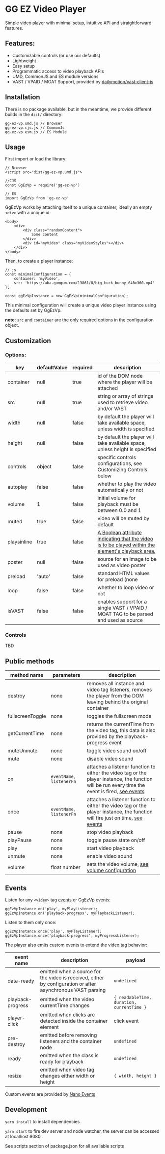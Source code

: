 # GG EZ Video Player

Simple video player with minimal setup, intuitive API and straightforward features.

## Features:

- Customizable controls (or use our defaults)
- Lightweight
- Easy setup
- Programmatic access to video playback APIs
- UMD, CommonJS and ES module versions
- VAST / VPAID / MOAT Support, provided by [dailymotion/vast-client-js](https://github.com/dailymotion/vast-client-js)

## Installation

There is no package available, but in the meantime, we provide different builds in the `dist/` directory:

```
gg-ez-vp.umd.js // Browser
gg-ez-vp.cjs.js // CommonJs
gg-ez-vp.esm.js // ES Module

```

## Usage

First import or load the library:

```
// Browser
<script src="dist/gg-ez-vp.umd.js">

//CJS
const GgEzVp = require('gg-ez-vp')

// ES
import GgEzVp from 'gg-ez-vp'
```

GgEzVp works by attaching itself to a unique container, ideally an empty `<div>` with a unique id:

```
<body>
    <div>
        <div class="randomContent">
            Some content
        </div>
        <div id="myVideo" class="myVideoStyles"></div>
    </div>
</body>
```

Then, to create a player instance:
```
// js
const minimalConfiguration = {
    container: 'myVideo',
    src: 'https://aba.gumgum.com/13861/8/big_buck_bunny_640x360.mp4'
};

const ggEzVpInstance = new GgEzVp(minimalConfiguration);
```

This minimal configuration will create a unique video player instance using the defaults set by GgEzVp.

**note**: `src` and `container` are the only required options in the configuration object.

## Customization

### Options:

|key|defaultValue|required|description|
|---|---|---|---|
|container|null|true| id of the DOM node where the player will be attached|
|src|null|true| string or array of strings used to retrieve video and/or VAST
| width  |null   |false| by default the player will take available space, unless width is specified |
| height  |null   |false| by default the player will take available space, unless height is specified |
| controls  |object   |false| specific controls configurations, see Customizing Controls below |
| autoplay  |false   |false | whether to play the video automatically or not  |
| volume  |1   |false | initial volume for playback must be between 0.0 and 1  |
| muted  |true   |false | video will be muted by default  |
| playsinline  | true   |false | [A Boolean attribute indicating that the video is to be played within the element's playback area.](https://developer.mozilla.org/en-US/docs/Web/HTML/Element/video#attr-playsinline) |
| poster  |null   |false | source for an image to be used as video poster  |
| preload  |'auto'   |false | standard HTML values for preload (none|metadata|auto)  |
| loop  | false   |false | whether to loop video or not  |
| isVAST  | false   |false | enables support for a single VAST / VPAID / MOAT TAG to be parsed and used as source  |

### Controls

TBD

## Public methods
|method name|parameters|description|
|---|---|---|
|destroy|none|removes all instance and video tag listeners, removes the player from the DOM leaving behind the original container|
|fullscreenToggle|none|toggles the fullscreen mode|
|getCurrentTime|none|returns the currentTime from the video tag, this data is also provided by the playback-progress event|
|muteUnmute|none|toggle video sound on/off|
|mute|none|disable video sound|
|on|`eventName, listenerFn`|attaches a listener function to either the video tag or the player instance, the function will be run every time the event is fired, [see events](#events)|
|once|`eventName, listenerFn`|attaches a listener function to either the video tag or the player instance, the function will fire just on time, [see events](#events)|
|pause|none|stop video playback|
|playPause|none|toggle pause state on/off|
|play|none|start video playback|
|unmute|none|enable video sound|
|volume|float number|sets the video volume, [see volume configuration](#customization)|

## Events

Listen for any `<video>` tag [events](https://developer.mozilla.org/en-US/docs/Web/HTML/Element/video#Events) or GgEzVp events:

```
ggEzVpInstance.on('play', myPlayListener);
ggEzVpInstance.on('playback-progress', myPlaybackListener);
```

Listen to them only once:

```
ggEzVpInstance.once('play', myPlayListener);
ggEzVpInstance.once('playback-progress', myProgressListener);
```


The player also emits custom events to extend the video tag behavior:

|event name|description|payload|
|---|---|---|
|data-ready| emitted when a source for the video is received, either by configuration or after asynchronous VAST parsing | `undefined` |
|playback-progress| emitted when the video currentTime changes | `{ readableTime, duration, currentTime }` |
|player-click| emitted when clicks are detected inside the container element | click event |
|pre-destroy| emitted before removing listeners and the container node| `undefined` |
|ready| emitted when the class is ready for playback| `undefined` |
|resize| emitted when video tag changes either width or height | `{ width, height }` |

Custom events are provided by [Nano Events](https://github.com/ai/nanoevents)

## Development

`yarn install` to install dependencies

`yarn start` to fire dev server and node watcher, the server can be accessed at localhost:8080

See scripts section of package.json for all available scripts
